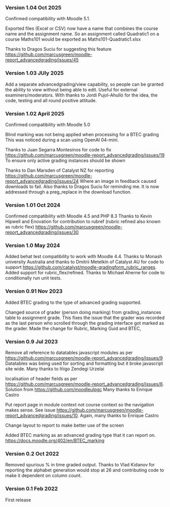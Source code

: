 ### Version 1.04 Oct 2025
Confirmed compatibility with Moodle 5.1.

Exported files (Excel or CSV) now have a name that combines the course name and the assignment name. So an assignment called Quadratic1 on a course Maths101 would be exported as Maths101-Quadratic1.xlsx

Thanks to  Dragos Suciu for suggesting this feature
https://github.com/marcusgreen/moodle-report_advancedgrading/issues/45

### Version 1.03 JUly 2025
Add a separate advancedgrading/view capability, so people can be granted the ability to view without being able to edit.
Useful for external examiners/moderators. With thanks to Jordi Pujol-Ahulló for the idea, the code, testing and all round positive attitude.


### Version 1.02 April 2025
Confirmed compatibility with Moodle 5.0

Blind marking was not being applied when processing for a BTEC grading
This was noticed during a scan using OpenAI 04-mini.

Thanks to Juan Segarra Montesinos for code to fix
https://github.com/marcusgreen/moodle-report_advancedgrading/issues/19
To ensure only active grading instances should be shown

Thanks to Dan Marsden of Catalyst NZ for reporting
https://github.com/marcusgreen/moodle-report_advancedgrading/issues/24
Where an image in feedback caused downloads to fail. Also thanks to
Dragos Suciu for reminding me. It is now addressed through a preg_replace
in the download function.

### Version 1.01 Oct 2024
Confirmed compatibility with Moodle 4.5 and PHP 8.3
Thanks to Kevin Hipwell  and Enovation for contribution to rubref (rubric refined also known as rubric flex)
https://github.com/marcusgreen/moodle-report_advancedgrading/issues/30

### Version 1.0 May 2024

Added behat test compatibility to work with Moodle 4.4. Thanks to Monash university Australia and thanks to Dmitrii Metelkin of
Catalyst AU for code to support https://github.com/catalyst/moodle-gradingform_rubric_ranges.
Added support for rubric_flex/refined. Thanks to Michael Aherne for code to conditionally run unit tests.

### Version 0.91 Nov 2023
Added BTEC grading to the type of advanced grading supported.

Changed source of grader (person doing marking) from grading_instances table to
assignment grade. This fixes the issue that the grader was recorded as the last
person who scrolled through the grading interface got marked as the grader. Made the
change for Rubric, Marking Guid and BTEC,

### Version 0.9 Jul 2023
Remove all reference to datatables javascript modules as per
https://github.com/marcusgreen/moodle-report_advancedgrading/issues/9
Datatables was being used for sorting and formatting but it broke javascript site wide.
Many thanks to Iñigo Zendegi Urzelai

localisation of header fields as per
https://github.com/marcusgreen/moodle-report_advancedgrading/issues/6.
Solution from https://github.com/moodleulpgc
Many thanks to Enrique Castro

Put report page in module context not course context so the navigation
makes sense. See issue
https://github.com/marcusgreen/moodle-report_advancedgrading/issues/10.
Again, many thanks to Enrique Castro

Change layout to report to make better use of the screen

Added BTEC marking as an advanced grading type that it can report on.
https://docs.moodle.org/402/en/BTEC_marking


### Version 0.2 Oct 2022
Removed spurious % in time graded output.
Thanks to Vlad Kidanov for reporting the alphabet generation would stop at 26 and contributing
code to make it dependent on column count.

### Version 0.1 Feb 2022
First release
